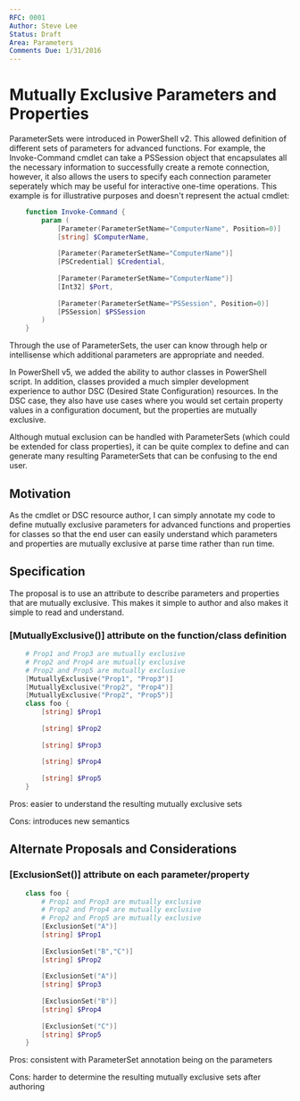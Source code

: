 ```yaml
---
RFC: 0001
Author: Steve Lee
Status: Draft
Area: Parameters
Comments Due: 1/31/2016
---
```


# Mutually Exclusive Parameters and Properties

ParameterSets were introduced in PowerShell v2.  This allowed definition of
different sets of parameters for advanced functions.  For example, the
Invoke-Command cmdlet can take a PSSession object that encapsulates all
the necessary information to successfully create a remote connection,
however, it also allows the users to specify each connection parameter
seperately which may be useful for interactive one-time operations.  This
example is for illustrative purposes and doesn't represent the actual
cmdlet:

```PowerShell
	function Invoke-Command {
		param (
			[Parameter(ParameterSetName="ComputerName", Position=0)]
			[string] $ComputerName,
			
			[Parameter(ParameterSetName="ComputerName")]
			[PSCredential] $Credential,
			
			[Parameter(ParameterSetName="ComputerName")]
			[Int32] $Port,
			
			[Parameter(ParameterSetName="PSSession", Position=0)]
			[PSSession] $PSSession
		)
	}
```

Through the use of ParameterSets, the user can know through help or
intellisense which additional parameters are appropriate and needed.

In PowerShell v5, we added the ability to author classes in PowerShell
script.  In addition, classes provided a much simpler development experience
to author DSC (Desired State Configuration) resources.  In the DSC case, they
also have use cases where you would set certain property values in a 
configuration document, but the properties are mutually exclusive.

Although mutual exclusion can be handled with ParameterSets (which could
be extended for class properties), it can be quite complex to define and can 
generate many resulting ParameterSets that can be confusing to the end user.

## Motivation

As the cmdlet or DSC resource author, I can simply annotate my code to 
define mutually exclusive parameters for advanced functions and properties
for classes so that the end user can easily understand which parameters and
properties are mutually exclusive at parse time rather than run time.

## Specification

The proposal is to use an attribute to describe parameters and properties
that are mutually exclusive.  This makes it simple to author and also 
makes it simple to read and understand.

### [MutuallyExclusive()] attribute on the function/class definition

```PowerShell
	# Prop1 and Prop3 are mutually exclusive
	# Prop2 and Prop4 are mutually exclusive
	# Prop2 and Prop5 are mutually exclusive
	[MutuallyExclusive("Prop1", "Prop3")]
	[MutuallyExclusive("Prop2", "Prop4")]
	[MutuallyExclusive("Prop2", "Prop5")]
	class foo {
		[string] $Prop1
		
		[string] $Prop2
		
		[string] $Prop3
		
		[string] $Prop4
		
		[string] $Prop5
	}	
```

Pros: easier to understand the resulting mutually exclusive sets

Cons: introduces new semantics

## Alternate Proposals and Considerations

### [ExclusionSet()] attribute on each parameter/property

```PowerShell
	class foo {
		# Prop1 and Prop3 are mutually exclusive
		# Prop2 and Prop4 are mutually exclusive
		# Prop2 and Prop5 are mutually exclusive
		[ExclusionSet("A")]
		[string] $Prop1
		
		[ExclusionSet("B","C")]
		[string] $Prop2
		
		[ExclusionSet("A")]
		[string] $Prop3
		
		[ExclusionSet("B")]
		[string] $Prop4
		
		[ExclusionSet("C")]
		[string] $Prop5
	}
```

Pros: consistent with ParameterSet annotation being on the parameters

Cons: harder to determine the resulting mutually exclusive sets after authoring

